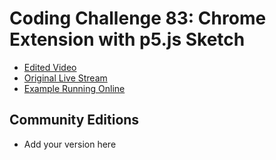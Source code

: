 # Coding Challenge 83: Chrome Extension with p5.js Sketch
* [Edited Video](https://www.youtube.com/watch?v=IXXNIcQQLU8)
* [Original Live Stream](https://www.youtube.com/watch?v=y0zS83xj0g0)
* [Example Running Online](https://codingtrain.github.io/Rainbow-Code/CodingChallenges/CC_83_Chrome_Extension_with_p5js_Sketch)


## Community Editions
- Add your version here

